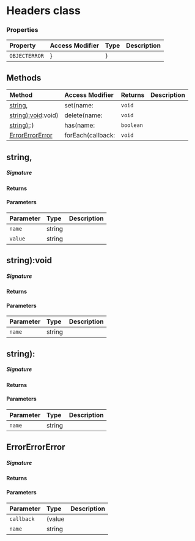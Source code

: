 # Headers class




### Properties

| Property	   | Access Modifier | Type	| Description|
|:-------------|:----|:-------|:-----------|
|`OBJECTERROR`     | } | `}` |  |




## Methods

| Method	   | Access Modifier | Returns	| Description|
|:-------------|:----|:-------|:-----------|
|[string,](#string,)     | set(name: | `void` |  |
|[string):void](#string):void)     | delete(name: | `void` |  |
|[string):](#string):)     | has(name: | `boolean` |  |
|[ErrorErrorError](#errorerrorerror)     | forEach(callback: | `void` |  |




## string,



##### Signature

#### Returns

#### Parameters


| Parameter	   | Type    | Description |
|:-------------|:---------------|:------------|
| `name`    | string |  |
| `value`    | string |  |


## string):void



##### Signature

#### Returns

#### Parameters


| Parameter	   | Type    | Description |
|:-------------|:---------------|:------------|
| `name`    | string |  |


## string):



##### Signature

#### Returns

#### Parameters


| Parameter	   | Type    | Description |
|:-------------|:---------------|:------------|
| `name`    | string |  |


## ErrorErrorError



##### Signature

#### Returns

#### Parameters


| Parameter	   | Type    | Description |
|:-------------|:---------------|:------------|
| `callback`    | (value |  |
| `name`    | string |  |

